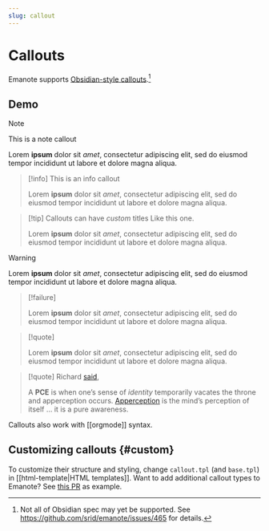 ```yaml
---
slug: callout
---
```


# Callouts

Emanote supports [Obsidian-style callouts](https://help.obsidian.md/Editing+and+formatting/Callouts).[^callout] 

[^callout]: Not all of Obsidian spec may yet be supported. See https://github.com/srid/emanote/issues/465 for details.

## Demo

> [!note]
> This is a note callout
> 
> Lorem **ipsum** dolor sit *amet*, consectetur adipiscing elit, sed do eiusmod tempor incididunt ut labore et dolore magna aliqua.

> [!info]
> This is an info callout
> 
> Lorem **ipsum** dolor sit *amet*, consectetur adipiscing elit, sed do eiusmod tempor incididunt ut labore et dolore magna aliqua.

> [!tip] Callouts can have *custom* titles
> Like this one.
>
> Lorem **ipsum** dolor sit *amet*, consectetur adipiscing elit, sed do eiusmod tempor incididunt ut labore et dolore magna aliqua.

> [!warning]
>
> Lorem **ipsum** dolor sit *amet*, consectetur adipiscing elit, sed do eiusmod tempor incididunt ut labore et dolore magna aliqua.

> [!failure]
>
> Lorem **ipsum** dolor sit *amet*, consectetur adipiscing elit, sed do eiusmod tempor incididunt ut labore et dolore magna aliqua.

> [!quote]
>
> Lorem **ipsum** dolor sit *amet*, consectetur adipiscing elit, sed do eiusmod tempor incididunt ut labore et dolore magna aliqua.

> [!quote] Richard [said](https://www.actualfreedom.com.au/library/topics/pce.htm),
>
> A **PCE** is when one’s sense of _identity_ temporarily vacates the throne and apperception occurs. [Apperception](https://www.actualfreedom.com.au/sundry/frequentquestions/FAQ38.htm) is the mind’s perception of itself … it is a pure awareness.

Callouts also work with [[orgmode]] syntax.

## Customizing callouts {#custom}

To customize their structure and styling, change `callout.tpl` (and `base.tpl`) in [[html-template|HTML templates]]. Want to add additional callout types to Emanote? See [this PR](https://github.com/srid/emanote/pull/571) as example.